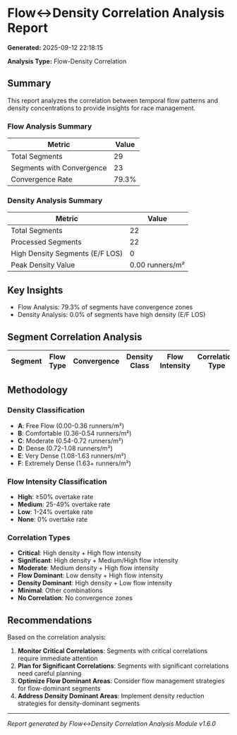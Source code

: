 # Flow↔Density Correlation Analysis Report

**Generated:** 2025-09-12 22:18:15

**Analysis Type:** Flow-Density Correlation

## Summary

This report analyzes the correlation between temporal flow patterns and density concentrations to provide insights for race management.

### Flow Analysis Summary

| Metric | Value |
|--------|-------|
| Total Segments | 29 |
| Segments with Convergence | 23 |
| Convergence Rate | 79.3% |

### Density Analysis Summary

| Metric | Value |
|--------|-------|
| Total Segments | 22 |
| Processed Segments | 22 |
| High Density Segments (E/F LOS) | 0 |
| Peak Density Value | 0.00 runners/m² |

## Key Insights

- Flow Analysis: 79.3% of segments have convergence zones
- Density Analysis: 0.0% of segments have high density (E/F LOS)

## Segment Correlation Analysis

| Segment | Flow Type | Convergence | Density Class | Flow Intensity | Correlation Type | Insights |
|---------|-----------|-------------|---------------|----------------|------------------|----------|

## Methodology

### Density Classification
- **A**: Free Flow (0.00-0.36 runners/m²)
- **B**: Comfortable (0.36-0.54 runners/m²)
- **C**: Moderate (0.54-0.72 runners/m²)
- **D**: Dense (0.72-1.08 runners/m²)
- **E**: Very Dense (1.08-1.63 runners/m²)
- **F**: Extremely Dense (1.63+ runners/m²)

### Flow Intensity Classification
- **High**: ≥50% overtake rate
- **Medium**: 25-49% overtake rate
- **Low**: 1-24% overtake rate
- **None**: 0% overtake rate

### Correlation Types
- **Critical**: High density + High flow intensity
- **Significant**: High density + Medium/High flow intensity
- **Moderate**: Medium density + High flow intensity
- **Flow Dominant**: Low density + High flow intensity
- **Density Dominant**: High density + Low flow intensity
- **Minimal**: Other combinations
- **No Correlation**: No convergence zones

## Recommendations

Based on the correlation analysis:

1. **Monitor Critical Correlations**: Segments with critical correlations require immediate attention
2. **Plan for Significant Correlations**: Segments with significant correlations need careful planning
3. **Optimize Flow Dominant Areas**: Consider flow management strategies for flow-dominant segments
4. **Address Density Dominant Areas**: Implement density reduction strategies for density-dominant segments

---
*Report generated by Flow↔Density Correlation Analysis Module v1.6.0*
